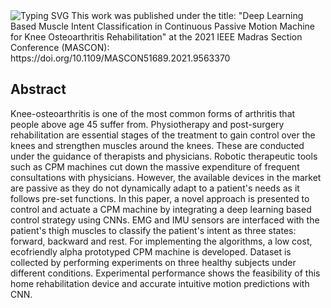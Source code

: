 <a>
    <img src="https://readme-typing-svg.demolab.com?font=Georgia&size=50&duration=2000&pause=500&multiline=true&width=1500&height=80&lines=MARKO" alt="Typing SVG" />
</a>
This work was published under the title: "Deep Learning Based Muscle Intent Classification in Continuous Passive Motion Machine for Knee Osteoarthritis Rehabilitation" at the 2021 IEEE Madras Section Conference (MASCON): https://doi.org/10.1109/MASCON51689.2021.9563370

## Abstract
Knee-osteoarthritis is one of the most common forms of arthritis that people above age 45 suffer from. Physiotherapy and post-surgery rehabilitation are essential stages of the treatment to gain control over the knees and strengthen muscles around the knees. These are conducted under the guidance of therapists and physicians. Robotic therapeutic tools such as CPM machines cut down the massive expenditure of frequent consultations with physicians. However, the available devices in the market are passive as they do not dynamically adapt to a patient's needs as it follows pre-set functions. In this paper, a novel approach is presented to control and actuate a CPM machine by integrating a deep learning based control strategy using CNNs. EMG and IMU sensors are interfaced with the patient's thigh muscles to classify the patient's intent as three states: forward, backward and rest. For implementing the algorithms, a low cost, ecofriendly alpha prototyped CPM machine is developed. Dataset is collected by performing experiments on three healthy subjects under different conditions. Experimental performance shows the feasibility of this home rehabilitation device and accurate intuitive motion predictions with CNN.

